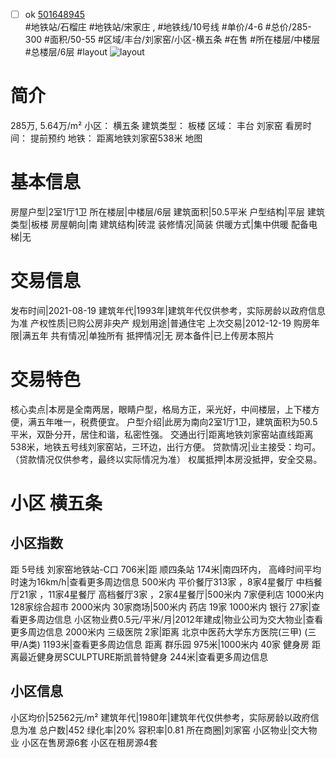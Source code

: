 - [ ] ok [501648945](https://bj.5i5j.com/ershoufang/501648945.html)  
 #地铁站/石榴庄 #地铁站/宋家庄 ,  #地铁线/10号线
#单价/4-6 #总价/285-300 #面积/50-55   #区域/丰台/刘家窑/小区-横五条 #在售 #所在楼层/中楼层 #总楼层/6层 #layout 
![layout](http://image2a.5i5j.com/bdir/layout/2dbb72265121428cae143317c9621e75.jpg_P5.jpg) 
# 简介 
 285万,  5.64万/m² 
小区： 横五条
建筑类型： 板楼
区域： 丰台 刘家窑
看房时间： 提前预约
地铁： 距离地铁刘家窑538米 地图
# 基本信息 
 房屋户型|2室1厅1卫
所在楼层|中楼层/6层
建筑面积|50.5平米
户型结构|平层
建筑类型|板楼
房屋朝向|南
建筑结构|砖混
装修情况|简装
供暖方式|集中供暖
配备电梯|无
# 交易信息 
 发布时间|2021-08-19
建筑年代|1993年|建筑年代仅供参考，实际房龄以政府信息为准
产权性质|已购公房非央产
规划用途|普通住宅
上次交易|2012-12-19
购房年限|满五年
共有情况|单独所有
抵押情况|无
房本备件|已上传房本照片
# 交易特色 
 核心卖点|本房是全南两居，眼睛户型，格局方正，采光好，中间楼层，上下楼方便，满五年唯一，税费便宜。
户型介绍|此房为南向2室1厅1卫，建筑面积为50.5平米，双卧分开，居住和谐，私密性强。
交通出行|距离地铁刘家窑站直线距离538米，地铁五号线刘家窑站，三环边，出行方便。
贷款情况|业主接受：均可。（贷款情况仅供参考，最终以实际情况为准）
权属抵押|本房没抵押，安全交易。
# 小区 横五条
## 小区指数 
 距 5号线 刘家窑地铁站-C口 706米|距 顺四条站 174米|南四环内， 高峰时间平均时速为16km/h|查看更多周边信息
500米内 平价餐厅313家 ，8家4星餐厅
中档餐厅21家 ，11家4星餐厅
高档餐厅3家 ，2家4星餐厅|500米内 7家便利店
1000米内 128家综合超市
2000米内 30家商场|500米内 药店 19家
1000米内 银行 27家|查看更多周边信息
小区物业费0.5元/平米/月|2012年建成|物业公司为交大物业|查看更多周边信息
2000米内 三级医院 2家|距离 北京中医药大学东方医院(三甲) (三甲/A类) 1193米|查看更多周边信息
距离 群乐园 975米|1000米内 40家 健身房
距离最近健身房SCULPTURE斯凯普特健身 244米|查看更多周边信息
## 小区信息 
 小区均价|52562元/m²
建筑年代|1980年|建筑年代仅供参考，实际房龄以政府信息为准
总户数|452
绿化率|20%
容积率|0.81
所在商圈|刘家窑
小区物业|交大物业
小区在售房源6套
小区在租房源4套
